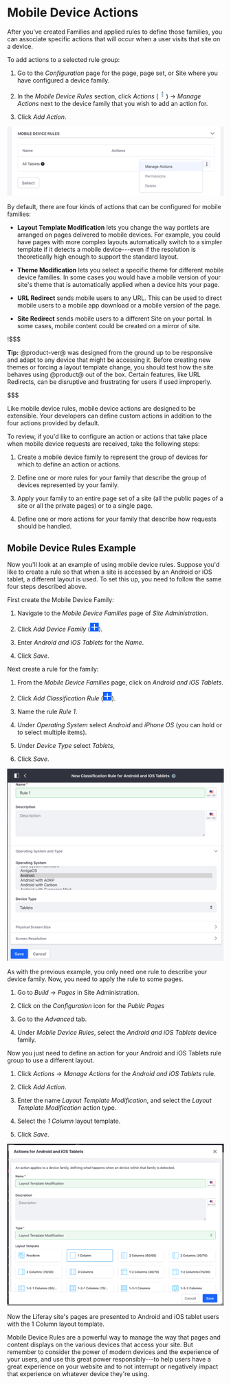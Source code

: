 # Mobile Device Actions [](id=mobile-device-actions)

After you've created Families and applied rules to define those families, you 
can associate specific actions that will occur when a user visits that site on 
a device.

To add actions to a selected rule group:

1.  Go to the *Configuration* page for the page, page set, or Site where you 
    have configured a device family.

2.  In the *Mobile Device Rules* section, click *Actions* (![Actions](../../../../../../images/icon-actions.png)) &rarr; *Manage 
    Actions* next to the device family that you wish to add an action for.
    
3.  Click *Add Action*.

![Figure 1: Getting to the Manage Actions page.](../../../../../../images/manage-mobile-actions.png)


By default, there are four kinds of actions that can be configured for mobile families:

* **Layout Template Modification** lets you change the way portlets are 
    arranged on pages delivered to mobile devices. For example, you could have
    pages with more complex layouts automatically switch to a simpler template
    if it detects a mobile device---even if the resolution is theoretically high
    enough to support the standard layout.

* **Theme Modification** lets you select a specific theme for different mobile 
    device families. In some cases you would have a mobile version of your 
    site's theme that is automatically applied when a device hits your page.

* **URL Redirect** sends mobile users to any URL. This can be used 
    to direct mobile users to a mobile app download or a mobile version of the 
    page.

* **Site Redirect** sends mobile users to a different Site on your portal. In 
    some cases, mobile content could be created on a mirror of site.

!$$$

**Tip:** @product-ver@ was designed from the ground up to be responsive and 
adapt to any device that might be accessing it. Before creating new themes or 
forcing a layout template change, you should test how the site behaves using 
@product@ out of the box. Certain features, like URL Redirects, can be 
disruptive and frustrating for users if used improperly.

$$$

Like mobile device rules, mobile device actions are designed to be extensible. 
Your developers can define custom actions in addition to the four actions 
provided by default.

To review, if you'd like to configure an action or actions that take place when
mobile device requests are received, take the following steps:

1.  Create a mobile device family to represent the group of devices for which to
    define an action or actions.

2.  Define one or more rules for your family that describe the group of
    devices represented by your family.

3.  Apply your family to an entire page set of a site (all the public pages of a
    site or all the private pages) or to a single page.

4.  Define one or more actions for your family that describe how requests should
    be handled.

## Mobile Device Rules Example [](id=mobile-device-rules-example)

Now you'll look at an example of using mobile device rules. Suppose you'd like 
to create a rule so that when a site is accessed by an Android or iOS tablet, a 
different layout is used. To set this up, you need to follow the same four 
steps described above.

First create the Mobile Device Family:

1.  Navigate to the *Mobile Device Families* page of *Site Administration*.

2.  Click *Add Device Family* (![Add Device Family](../../../../../../images/icon-add.png)).

3.  Enter *Android and iOS Tablets* for the *Name*.

4.  Click *Save*.

Next create a rule for the family:

1.  From the *Mobile Device Families* page, click on *Android and iOS Tablets*.

2.  Click *Add Classification Rule* (![Add Classification Rule](../../../../../../images/icon-add.png)).

3.  Name the rule *Rule 1*.

4.  Under *Operating System* select *Android* and *iPhone OS* (you can hold <CTRL> or <CMD> to select multiple items).

5.  Under *Device Type* select *Tablets*,

6.  Click *Save*.

![Figure 2: Creating the Classification rule.](../../../../../../images/example-classification-rule.png)

As with the previous example, you only need one rule to describe your 
device family. Now, you need to apply the rule to some pages.

1.  Go to *Build* &rarr; *Pages* in Site Administration.

2.  Click on the *Configuration* icon for the *Public Pages*

3.  Go to the *Advanced* tab.

3.  Under *Mobile Device Rules*, select the *Android and iOS Tablets* device family.

Now you just need to define an action for your Android and iOS Tablets rule group to use a different layout.

1.  Click *Actions* &rarr; *Manage Actions* for the *Android and iOS Tablets* 
    rule.
    
2.  Click *Add Action*.

3.  Enter the name *Layout Template Modification*, and select the *Layout 
    Template Modification* action type.

4.  Select the *1 Column* layout template. 

5.  Click *Save*.

![Figure 3: Creating the Actions for Android and iOS Tablets.](../../../../../../images/example-mobile-action.png)

Now the Liferay site's pages are presented to Android and iOS tablet users with 
the 1 Column layout template.

Mobile Device Rules are a powerful way to manage the way that pages and content 
displays on the various devices that access your site. But remember to consider 
the power of modern devices and the experience of your users, and use this great
power responsibly---to help users have a great experience on your website and 
to not interrupt or negatively impact that experience on whatever device 
they're using.
